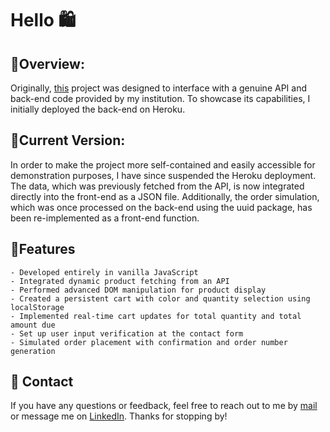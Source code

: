 # Hello 🛍️

## 🛒Overview:
Originally, [this](https://voidermalie.github.io/kanap_selfcontained) project was designed to interface with a genuine API and back-end code provided by my institution. To showcase its capabilities, I initially deployed the back-end on Heroku.

## 🛒Current Version:
In order to make the project more self-contained and easily accessible for demonstration purposes, I have since suspended the Heroku deployment. The data, which was previously fetched from the API, is now integrated directly into the front-end as a JSON file. Additionally, the order simulation, which was once processed on the back-end using the uuid package, has been re-implemented as a front-end function.

## 🛒Features
    - Developed entirely in vanilla JavaScript
    - Integrated dynamic product fetching from an API
    - Performed advanced DOM manipulation for product display
    - Created a persistent cart with color and quantity selection using localStorage
    - Implemented real-time cart updates for total quantity and total amount due
    - Set up user input verification at the contact form
    - Simulated order placement with confirmation and order number generation

## 💟 Contact

If you have any questions or feedback, feel free to reach out to me by [mail](fannylestar@icloud.com) or message me on [LinkedIn](www.linkedin.com/in/fannilestar). Thanks for stopping by! 

